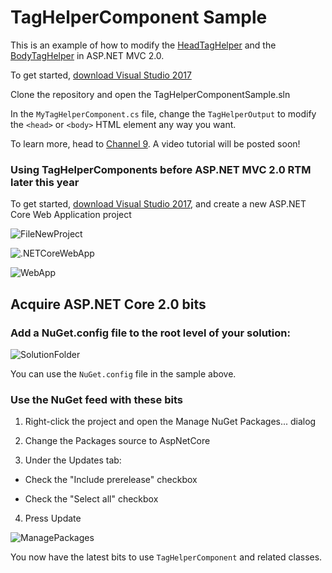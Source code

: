 # TagHelperComponent Sample

This is an example of how to modify the [HeadTagHelper](https://github.com/aspnet/Mvc/blob/dev/src/Microsoft.AspNetCore.Mvc.Razor/TagHelpers/HeadTagHelper.cs) and the [BodyTagHelper](https://github.com/aspnet/Mvc/blob/dev/src/Microsoft.AspNetCore.Mvc.Razor/TagHelpers/BodyTagHelper.cs) in ASP.NET MVC 2.0.

To get started, [download Visual Studio 2017](https://www.visualstudio.com/downloads/)

Clone the repository and open the TagHelperComponentSample.sln

In the `MyTagHelperComponent.cs` file, change the `TagHelperOutput` to modify the `<head>` or `<body>` HTML element any way you want.

To learn more, head to [Channel 9](https://channel9.msdn.com/). A video tutorial will be posted soon!


### Using TagHelperComponents before ASP.NET MVC 2.0 RTM later this year

To get started, [download Visual Studio 2017](https://www.visualstudio.com/downloads/), and create a new ASP.NET Core Web Application project

![FileNewProject](https://github.com/jbagga/TagHelperComponentSample/blob/master/images/FileNewProject.png)

![.NETCoreWebApp](https://github.com/jbagga/TagHelperComponentSample/blob/master/images/.NETCoreWebApp.PNG)

![WebApp](https://github.com/jbagga/TagHelperComponentSample/blob/master/images/WebApp.PNG)


## Acquire ASP.NET Core 2.0 bits
### Add a NuGet.config file to the root level of your solution:

![SolutionFolder](https://github.com/jbagga/TagHelperComponentSample/blob/master/images/SolutionFolder.PNG)

You can use the `NuGet.config` file in the sample above.

### Use the NuGet feed with these bits

1. Right-click the project and open the Manage NuGet Packages... dialog

2. Change the Packages source to AspNetCore

3. Under the Updates tab:

* Check the "Include prerelease" checkbox

* Check the "Select all" checkbox

4. Press Update

![ManagePackages](https://github.com/jbagga/TagHelperComponentSample/blob/master/images/UpdatePackages.png)

You now have the latest bits to use `TagHelperComponent` and related classes.









